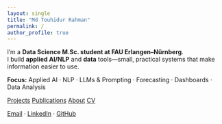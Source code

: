 ```yaml
---
layout: single
title: "Md Touhidur Rahman"
permalink: /
author_profile: true
---
```


I’m a **Data Science M.Sc. student at FAU Erlangen–Nürnberg**.  
I build **applied AI/NLP** and **data** tools—small, practical systems that make information easier to use.

**Focus:** Applied AI · NLP · LLMs & Prompting · Forecasting · Dashboards · Data Analysis

<p>
  <a class="btn btn--primary" href="/projects/">Projects</a>
  <a class="btn btn--primary" href="/publications/">Publications</a>
  <a class="btn btn--primary" href="/about/">About</a>
  <a class="btn btn--primary" href="/files/cv.pdf">CV</a>
</p>

[Email](mailto:touhid129@gmail.com) · [LinkedIn](https://www.linkedin.com/in/mdtouhidur/) · [GitHub](https://github.com/md-touhidur-rahman)
